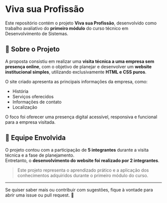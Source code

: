 # Viva sua Profissão

Este repositório contém o projeto **Viva sua Profissão**, desenvolvido como trabalho avaliativo do **primeiro módulo** do curso técnico em Desenvolvimento de Sistemas.

## 📌 Sobre o Projeto

A proposta consistiu em realizar uma **visita técnica a uma empresa sem presença online**, com o objetivo de planejar e desenvolver um **website institucional simples**, utilizando exclusivamente **HTML e CSS puros**.

O site criado apresenta as principais informações da empresa, como:

- História
- Serviços oferecidos
- Informações de contato
- Localização

O foco foi oferecer uma presença digital acessível, responsiva e funcional para a empresa visitada.

## 👥 Equipe Envolvida

O projeto contou com a participação de **5 integrantes** durante a visita técnica e a fase de planejamento.  
Entretanto, o **desenvolvimento do website foi realizado por 2 integrantes**.

> Este projeto representa o aprendizado prático e a aplicação dos conhecimentos adquiridos durante o primeiro módulo do curso.

---

Se quiser saber mais ou contribuir com sugestões, fique à vontade para abrir uma issue ou pull request. 🚀
